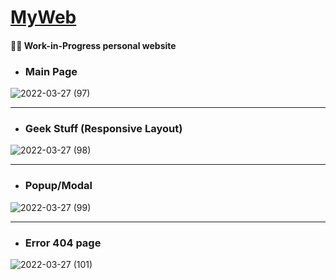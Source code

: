 # [MyWeb](https://vader.social)

#### 👨‍🏭 Work-in-Progress personal website

- ### Main Page
![2022-03-27 (97)](https://user-images.githubusercontent.com/61494838/160291365-65440a96-b7bf-419d-a707-5335c3a25857.png)

---

- ### Geek Stuff  (Responsive Layout)
![2022-03-27 (98)](https://user-images.githubusercontent.com/61494838/160291383-37baada3-c581-4581-810b-3834ffa8dce9.png)

---

- ### Popup/Modal
![2022-03-27 (99)](https://user-images.githubusercontent.com/61494838/160291397-ae91b401-dc70-454a-a4bf-fdfbd21c86c6.png)

---

- ### Error 404 page
![2022-03-27 (101)](https://user-images.githubusercontent.com/61494838/160291410-639873fa-5292-4e7e-a709-9dd75d7cfe09.png)

